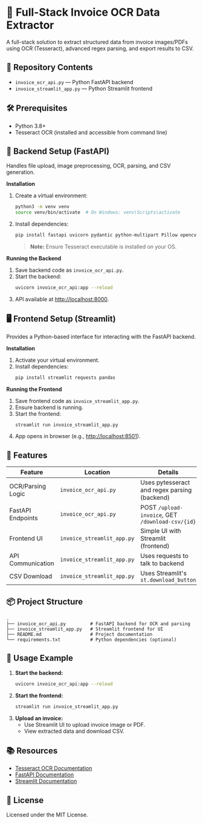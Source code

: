 # 🧾 Full-Stack Invoice OCR Data Extractor

A full-stack solution to extract structured data from invoice images/PDFs using OCR (Tesseract), advanced regex parsing, and export results to CSV.

## 📂 Repository Contents

- `invoice_ocr_api.py` — Python FastAPI backend
- `invoice_streamlit_app.py` — Python Streamlit frontend

## 🛠️ Prerequisites

- Python 3.8+
- Tesseract OCR (installed and accessible from command line)

## 🚀 Backend Setup (FastAPI)

Handles file upload, image preprocessing, OCR, parsing, and CSV generation.

**Installation**

1. Create a virtual environment:
    ```bash
    python3 -m venv venv
    source venv/bin/activate  # On Windows: venv\Scripts\activate
    ```
2. Install dependencies:
    ```bash
    pip install fastapi uvicorn pydantic python-multipart Pillow opencv-python numpy pytesseract
    ```
    > **Note:** Ensure Tesseract executable is installed on your OS.

**Running the Backend**

1. Save backend code as `invoice_ocr_api.py`.
2. Start the backend:
    ```bash
    uvicorn invoice_ocr_api:app --reload
    ```
3. API available at [http://localhost:8000](http://localhost:8000).

## 🖥️ Frontend Setup (Streamlit)

Provides a Python-based interface for interacting with the FastAPI backend.

**Installation**

1. Activate your virtual environment.
2. Install dependencies:
    ```bash
    pip install streamlit requests pandas
    ```

**Running the Frontend**

1. Save frontend code as `invoice_streamlit_app.py`.
2. Ensure backend is running.
3. Start the frontend:
    ```bash
    streamlit run invoice_streamlit_app.py
    ```
4. App opens in browser (e.g., [http://localhost:8501](http://localhost:8501)).

## 📄 Features

| Feature             | Location                   | Details                                               |
|---------------------|---------------------------|-------------------------------------------------------|
| OCR/Parsing Logic   | `invoice_ocr_api.py`       | Uses pytesseract and regex parsing (backend)          |
| FastAPI Endpoints   | `invoice_ocr_api.py`       | POST `/upload-invoice`, GET `/download-csv/{id}`      |
| Frontend UI         | `invoice_streamlit_app.py` | Simple UI with Streamlit (frontend)                   |
| API Communication   | `invoice_streamlit_app.py` | Uses requests to talk to backend                      |
| CSV Download        | `invoice_streamlit_app.py` | Uses Streamlit's `st.download_button`                 |

## 📦 Project Structure

```
.
├── invoice_ocr_api.py         # FastAPI backend for OCR and parsing
├── invoice_streamlit_app.py   # Streamlit frontend for UI
├── README.md                  # Project documentation
└── requirements.txt           # Python dependencies (optional)
```

## 📝 Usage Example

1. **Start the backend:**
    ```bash
    uvicorn invoice_ocr_api:app --reload
    ```
2. **Start the frontend:**
    ```bash
    streamlit run invoice_streamlit_app.py

3. **Upload an invoice:**
    - Use Streamlit UI to upload invoice image or PDF.
    - View extracted data and download CSV.

## 📚 Resources

- [Tesseract OCR Documentation](https://github.com/tesseract-ocr/tesseract)
- [FastAPI Documentation](https://fastapi.tiangolo.com/)
- [Streamlit Documentation](https://docs.streamlit.io/)

## 📝 License

Licensed under the MIT License.
